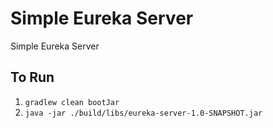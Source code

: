 # Simple Eureka Server

Simple Eureka Server

## To Run

1. `gradlew clean bootJar`
2. `java -jar ./build/libs/eureka-server-1.0-SNAPSHOT.jar`